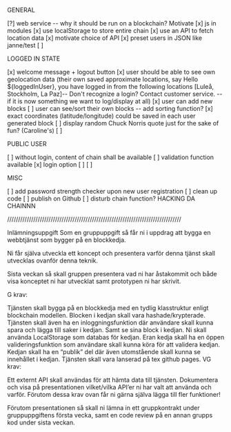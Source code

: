 GENERAL

[?] web service -- why it should be run on a blockchain? Motivate
[x] js in modules
[x] use localStorage to store entire chain
[x] use an API to fetch location data
[x] motivate choice of API
[x] preset users in JSON like janne/test
[ ] 


LOGGED IN STATE

[x] welcome message + logout button
[x] user should be able to see own geolocation data (their own saved approximate locations, say Hello ${loggedInUser}, you have logged in from the following locations [Luleå, Stockholm, La Paz]-- Don't recognize a login? Contact customer service. -- if it is now something we want to log/display at all)
[x] user can add new blocks
[ ] user can see/sort their own blocks -- add sorting function?
[x] exact coordinates (latitude/longitude) could be saved in each user generated block
[ ] display random Chuck Norris quote just for the sake of fun? (Caroline's)
[ ] 

PUBLIC USER

[ ] without login, content of chain shall be available 
[ ] validation function available
[x] login option
[ ] 
[ ] 


MISC 

[ ] add password strength checker upon new user registration
[ ] clean up code
[ ] publish on Github
[ ] disturb chain function? HACKING DA CHAINNN


////////////////////////////////////////////////////////////////////////////////

Inlämningsuppgift
Som en gruppuppgift så får ni i uppdrag att bygga en webbtjänst som bygger på en blockkedja.

Ni får själva utveckla ett koncept och presentera varför denna tjänst skall utvecklas ovanför denna teknik.

Sista veckan så skall gruppen presentera vad ni har åstakommit och både visa konceptet ni har utvecklat samt prototypen ni har skrivit. 

G krav:

Tjänsten skall bygga på en blockkedja med en tydlig klasstruktur enligt blockchain modellen.
Blocken i kedjan skall vara hashade/krypterade.
Tjänsten skall även ha en inloggningsfunktion där användare skall kunna spara och lägga till saker i kedjan. Samt se sina block i kedjan. Ni skall använda LocalStorage som databas för kedjan.
Eran kedja skall ha en öppen valideringsfunktion som användare skall kunna köra för att validera kedjan.
Kedjan skall ha en “publik” del där även utomstående skall kunna se innehållet i kedjan.
Tjänsten skall vara lanserad på tex github pages.
VG krav:

Ett externt API skall användas för att hämta data till tjänsten. Dokumentera och visa på presentationen vilket/vilka API’er ni har valt att använda och varför.
Förutom dessa krav ovan får ni gärna själva lägga till fler funktioner!

Förutom presentationen så skall ni lämna in ett gruppkontrakt under gruppuppgiftens första vecka, samt en code review på en annan grupps kod under sista veckan.